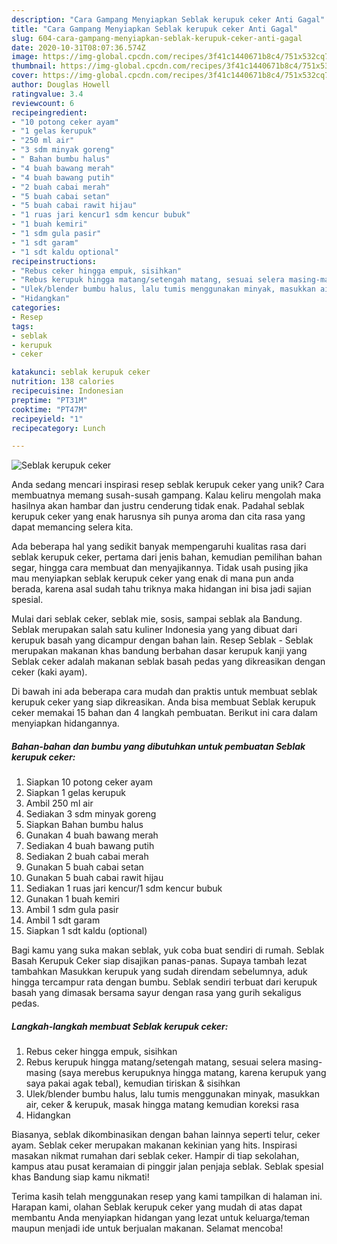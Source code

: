 ```yaml
---
description: "Cara Gampang Menyiapkan Seblak kerupuk ceker Anti Gagal"
title: "Cara Gampang Menyiapkan Seblak kerupuk ceker Anti Gagal"
slug: 604-cara-gampang-menyiapkan-seblak-kerupuk-ceker-anti-gagal
date: 2020-10-31T08:07:36.574Z
image: https://img-global.cpcdn.com/recipes/3f41c1440671b8c4/751x532cq70/seblak-kerupuk-ceker-foto-resep-utama.jpg
thumbnail: https://img-global.cpcdn.com/recipes/3f41c1440671b8c4/751x532cq70/seblak-kerupuk-ceker-foto-resep-utama.jpg
cover: https://img-global.cpcdn.com/recipes/3f41c1440671b8c4/751x532cq70/seblak-kerupuk-ceker-foto-resep-utama.jpg
author: Douglas Howell
ratingvalue: 3.4
reviewcount: 6
recipeingredient:
- "10 potong ceker ayam"
- "1 gelas kerupuk"
- "250 ml air"
- "3 sdm minyak goreng"
- " Bahan bumbu halus"
- "4 buah bawang merah"
- "4 buah bawang putih"
- "2 buah cabai merah"
- "5 buah cabai setan"
- "5 buah cabai rawit hijau"
- "1 ruas jari kencur1 sdm kencur bubuk"
- "1 buah kemiri"
- "1 sdm gula pasir"
- "1 sdt garam"
- "1 sdt kaldu optional"
recipeinstructions:
- "Rebus ceker hingga empuk, sisihkan"
- "Rebus kerupuk hingga matang/setengah matang, sesuai selera masing-masing (saya merebus kerupuknya hingga matang, karena kerupuk yang saya pakai agak tebal), kemudian tiriskan &amp; sisihkan"
- "Ulek/blender bumbu halus, lalu tumis menggunakan minyak, masukkan air, ceker &amp; kerupuk, masak hingga matang kemudian koreksi rasa"
- "Hidangkan"
categories:
- Resep
tags:
- seblak
- kerupuk
- ceker

katakunci: seblak kerupuk ceker 
nutrition: 138 calories
recipecuisine: Indonesian
preptime: "PT31M"
cooktime: "PT47M"
recipeyield: "1"
recipecategory: Lunch

---
```



![Seblak kerupuk ceker](https://img-global.cpcdn.com/recipes/3f41c1440671b8c4/751x532cq70/seblak-kerupuk-ceker-foto-resep-utama.jpg)

Anda sedang mencari inspirasi resep seblak kerupuk ceker yang unik? Cara membuatnya memang susah-susah gampang. Kalau keliru mengolah maka hasilnya akan hambar dan justru cenderung tidak enak. Padahal seblak kerupuk ceker yang enak harusnya sih punya aroma dan cita rasa yang dapat memancing selera kita.

Ada beberapa hal yang sedikit banyak mempengaruhi kualitas rasa dari seblak kerupuk ceker, pertama dari jenis bahan, kemudian pemilihan bahan segar, hingga cara membuat dan menyajikannya. Tidak usah pusing jika mau menyiapkan seblak kerupuk ceker yang enak di mana pun anda berada, karena asal sudah tahu triknya maka hidangan ini bisa jadi sajian spesial.

Mulai dari seblak ceker, seblak mie, sosis, sampai seblak ala Bandung. Seblak merupakan salah satu kuliner Indonesia yang yang dibuat dari kerupuk basah yang dicampur dengan bahan lain. Resep Seblak - Seblak merupakan makanan khas bandung berbahan dasar kerupuk kanji yang Seblak ceker adalah makanan seblak basah pedas yang dikreasikan dengan ceker (kaki ayam).


Di bawah ini ada beberapa cara mudah dan praktis untuk membuat seblak kerupuk ceker yang siap dikreasikan. Anda bisa membuat Seblak kerupuk ceker memakai 15 bahan dan 4 langkah pembuatan. Berikut ini cara dalam menyiapkan hidangannya.

<!--inarticleads1-->

##### Bahan-bahan dan bumbu yang dibutuhkan untuk pembuatan Seblak kerupuk ceker:

1. Siapkan 10 potong ceker ayam
1. Siapkan 1 gelas kerupuk
1. Ambil 250 ml air
1. Sediakan 3 sdm minyak goreng
1. Siapkan  Bahan bumbu halus
1. Gunakan 4 buah bawang merah
1. Sediakan 4 buah bawang putih
1. Sediakan 2 buah cabai merah
1. Gunakan 5 buah cabai setan
1. Gunakan 5 buah cabai rawit hijau
1. Sediakan 1 ruas jari kencur/1 sdm kencur bubuk
1. Gunakan 1 buah kemiri
1. Ambil 1 sdm gula pasir
1. Ambil 1 sdt garam
1. Siapkan 1 sdt kaldu (optional)


Bagi kamu yang suka makan seblak, yuk coba buat sendiri di rumah. Seblak Basah Kerupuk Ceker siap disajikan panas-panas. Supaya tambah lezat tambahkan Masukkan kerupuk yang sudah direndam sebelumnya, aduk hingga tercampur rata dengan bumbu. Seblak sendiri terbuat dari kerupuk basah yang dimasak bersama sayur dengan rasa yang gurih sekaligus pedas. 

<!--inarticleads2-->

##### Langkah-langkah membuat Seblak kerupuk ceker:

1. Rebus ceker hingga empuk, sisihkan
1. Rebus kerupuk hingga matang/setengah matang, sesuai selera masing-masing (saya merebus kerupuknya hingga matang, karena kerupuk yang saya pakai agak tebal), kemudian tiriskan &amp; sisihkan
1. Ulek/blender bumbu halus, lalu tumis menggunakan minyak, masukkan air, ceker &amp; kerupuk, masak hingga matang kemudian koreksi rasa
1. Hidangkan


Biasanya, seblak dikombinasikan dengan bahan lainnya seperti telur, ceker ayam. Seblak ceker merupakan makanan kekinian yang hits. Inspirasi masakan nikmat rumahan dari seblak ceker. Hampir di tiap sekolahan, kampus atau pusat keramaian di pinggir jalan penjaja seblak. Seblak spesial khas Bandung siap kamu nikmati! 

Terima kasih telah menggunakan resep yang kami tampilkan di halaman ini. Harapan kami, olahan Seblak kerupuk ceker yang mudah di atas dapat membantu Anda menyiapkan hidangan yang lezat untuk keluarga/teman maupun menjadi ide untuk berjualan makanan. Selamat mencoba!
